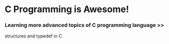 # C Programming is Awesome!

### Learning more advanced topics of C programming language >>
structures and typedef in C
